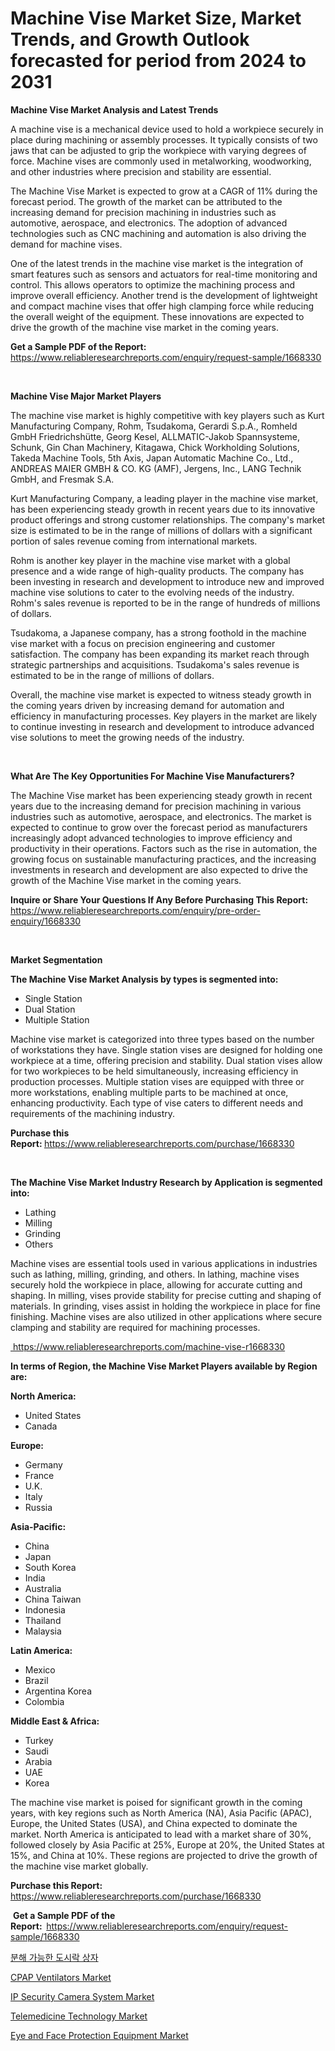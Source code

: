 <p><h1>Machine Vise Market Size, Market Trends, and Growth Outlook forecasted for period from 2024 to 2031</h1></p><p><strong>Machine Vise Market Analysis and Latest Trends</strong></p>
<p><p>A machine vise is a mechanical device used to hold a workpiece securely in place during machining or assembly processes. It typically consists of two jaws that can be adjusted to grip the workpiece with varying degrees of force. Machine vises are commonly used in metalworking, woodworking, and other industries where precision and stability are essential.</p><p>The Machine Vise Market is expected to grow at a CAGR of 11% during the forecast period. The growth of the market can be attributed to the increasing demand for precision machining in industries such as automotive, aerospace, and electronics. The adoption of advanced technologies such as CNC machining and automation is also driving the demand for machine vises.</p><p>One of the latest trends in the machine vise market is the integration of smart features such as sensors and actuators for real-time monitoring and control. This allows operators to optimize the machining process and improve overall efficiency. Another trend is the development of lightweight and compact machine vises that offer high clamping force while reducing the overall weight of the equipment. These innovations are expected to drive the growth of the machine vise market in the coming years.</p></p>
<p><strong>Get a Sample PDF of the Report:&nbsp;</strong> <a href="https://www.reliableresearchreports.com/enquiry/request-sample/1668330">https://www.reliableresearchreports.com/enquiry/request-sample/1668330</a></p>
<p>&nbsp;</p>
<p><strong>Machine Vise Major Market Players</strong></p>
<p><p>The machine vise market is highly competitive with key players such as Kurt Manufacturing Company, Rohm, Tsudakoma, Gerardi S.p.A., Romheld GmbH Friedrichshütte, Georg Kesel, ALLMATIC-Jakob Spannsysteme, Schunk, Gin Chan Machinery, Kitagawa, Chick Workholding Solutions, Takeda Machine Tools, 5th Axis, Japan Automatic Machine Co., Ltd., ANDREAS MAIER GMBH & CO. KG (AMF), Jergens, Inc., LANG Technik GmbH, and Fresmak S.A.</p><p>Kurt Manufacturing Company, a leading player in the machine vise market, has been experiencing steady growth in recent years due to its innovative product offerings and strong customer relationships. The company's market size is estimated to be in the range of millions of dollars with a significant portion of sales revenue coming from international markets.</p><p>Rohm is another key player in the machine vise market with a global presence and a wide range of high-quality products. The company has been investing in research and development to introduce new and improved machine vise solutions to cater to the evolving needs of the industry. Rohm's sales revenue is reported to be in the range of hundreds of millions of dollars.</p><p>Tsudakoma, a Japanese company, has a strong foothold in the machine vise market with a focus on precision engineering and customer satisfaction. The company has been expanding its market reach through strategic partnerships and acquisitions. Tsudakoma's sales revenue is estimated to be in the range of millions of dollars.</p><p>Overall, the machine vise market is expected to witness steady growth in the coming years driven by increasing demand for automation and efficiency in manufacturing processes. Key players in the market are likely to continue investing in research and development to introduce advanced vise solutions to meet the growing needs of the industry.</p></p>
<p>&nbsp;</p>
<p><strong>What Are The Key Opportunities For Machine Vise Manufacturers?</strong></p>
<p><p>The Machine Vise market has been experiencing steady growth in recent years due to the increasing demand for precision machining in various industries such as automotive, aerospace, and electronics. The market is expected to continue to grow over the forecast period as manufacturers increasingly adopt advanced technologies to improve efficiency and productivity in their operations. Factors such as the rise in automation, the growing focus on sustainable manufacturing practices, and the increasing investments in research and development are also expected to drive the growth of the Machine Vise market in the coming years.</p></p>
<p><strong>Inquire or Share Your Questions If Any Before Purchasing This Report:</strong> <a href="https://www.reliableresearchreports.com/enquiry/pre-order-enquiry/1668330">https://www.reliableresearchreports.com/enquiry/pre-order-enquiry/1668330</a></p>
<p>&nbsp;</p>
<p><strong>Market Segmentation</strong></p>
<p><strong>The Machine Vise Market Analysis by types is segmented into:</strong></p>
<p><ul><li>Single Station</li><li>Dual Station</li><li>Multiple Station</li></ul></p>
<p><p>Machine vise market is categorized into three types based on the number of workstations they have. Single station vises are designed for holding one workpiece at a time, offering precision and stability. Dual station vises allow for two workpieces to be held simultaneously, increasing efficiency in production processes. Multiple station vises are equipped with three or more workstations, enabling multiple parts to be machined at once, enhancing productivity. Each type of vise caters to different needs and requirements of the machining industry.</p></p>
<p><strong>Purchase this Report:&nbsp;</strong><a href="https://www.reliableresearchreports.com/purchase/1668330">https://www.reliableresearchreports.com/purchase/1668330</a></p>
<p>&nbsp;</p>
<p><strong>The Machine Vise Market Industry Research by Application is segmented into:</strong></p>
<p><ul><li>Lathing</li><li>Milling</li><li>Grinding</li><li>Others</li></ul></p>
<p><p>Machine vises are essential tools used in various applications in industries such as lathing, milling, grinding, and others. In lathing, machine vises securely hold the workpiece in place, allowing for accurate cutting and shaping. In milling, vises provide stability for precise cutting and shaping of materials. In grinding, vises assist in holding the workpiece in place for fine finishing. Machine vises are also utilized in other applications where secure clamping and stability are required for machining processes.</p></p>
<p><a href="https://www.reliableresearchreports.com/machine-vise-r1668330">&nbsp;https://www.reliableresearchreports.com/machine-vise-r1668330</a></p>
<p><strong>In terms of Region, the Machine Vise Market Players available by Region are:</strong></p>
<p>
    <p> <strong> North America: </strong>
        <ul>
            <li>United States</li>
            <li>Canada</li>
        </ul>
        </p> 
    <p> <strong> Europe: </strong>
        <ul>
            <li>Germany</li>
            <li>France</li>
            <li>U.K.</li>
            <li>Italy</li>
            <li>Russia</li>
        </ul>
        </p> 
    <p> <strong> Asia-Pacific: </strong>
        <ul>
            <li>China</li>
            <li>Japan</li>
            <li>South Korea</li>
            <li>India</li>
            <li>Australia</li>
            <li>China Taiwan</li>
            <li>Indonesia</li>
            <li>Thailand</li>
            <li>Malaysia</li>
        </ul>
        </p> 
    <p> <strong> Latin America: </strong>
        <ul>
            <li>Mexico</li>
            <li>Brazil</li>
            <li>Argentina Korea</li>
            <li>Colombia</li>
        </ul>
        </p> 
    <p> <strong> Middle East & Africa: </strong>
        <ul>
            <li>Turkey</li>
            <li>Saudi</li>
            <li>Arabia</li>
            <li>UAE</li>
            <li>Korea</li>
        </ul>
    </p>
    </p>
<p><p>The machine vise market is poised for significant growth in the coming years, with key regions such as North America (NA), Asia Pacific (APAC), Europe, the United States (USA), and China expected to dominate the market. North America is anticipated to lead with a market share of 30%, followed closely by Asia Pacific at 25%, Europe at 20%, the United States at 15%, and China at 10%. These regions are projected to drive the growth of the machine vise market globally.</p></p>
<p><strong>Purchase this Report: </strong><a href="https://www.reliableresearchreports.com/purchase/1668330">https://www.reliableresearchreports.com/purchase/1668330</a></p>
<p>&nbsp;<strong>Get a Sample PDF of the Report:&nbsp;&nbsp;</strong><a href="https://www.reliableresearchreports.com/enquiry/request-sample/1668330">https://www.reliableresearchreports.com/enquiry/request-sample/1668330</a></p>
<p><strong></strong></p>
<p><p><a href="https://medium.com/@dudleyferry/%EB%B6%84%ED%95%B4-%EA%B0%80%EB%8A%A5%ED%95%9C-%EB%9F%B0%EC%B9%98%EB%B0%95%EC%8A%A4-%EC%8B%9C%EC%9E%A5-%EA%B7%9C%EB%AA%A8-cagr-%ED%8A%B8%EB%A0%8C%EB%93%9C-2024-2030-bf0fb5619535">분해 가능한 도시락 상자</a></p><p><a href="https://www.linkedin.com/pulse/cpap-ventilators-market-key-successful-business-strategy-iflue?trackingId=Ci0chIP2JjShrPqdGN5f6Q%3D%3D">CPAP Ventilators Market</a></p><p><a href="https://github.com/lubmix/Market-Research-Report-List-2/blob/main/ip-security-camera-system-market.md">IP Security Camera System Market</a></p><p><a href="https://www.linkedin.com/pulse/analyzing-telemedicine-technology-market-global-industry-perspective-rdhqf?trackingId=uBo2PueSSUL4fYAr2Rc5%2FQ%3D%3D">Telemedicine Technology Market</a></p><p><a href="https://github.com/Hazelklievgspy6vdcsmu106w/Market-Research-Report-List-2/blob/main/eye-and-face-protection-equipment-market.md">Eye and Face Protection Equipment Market</a></p></p>